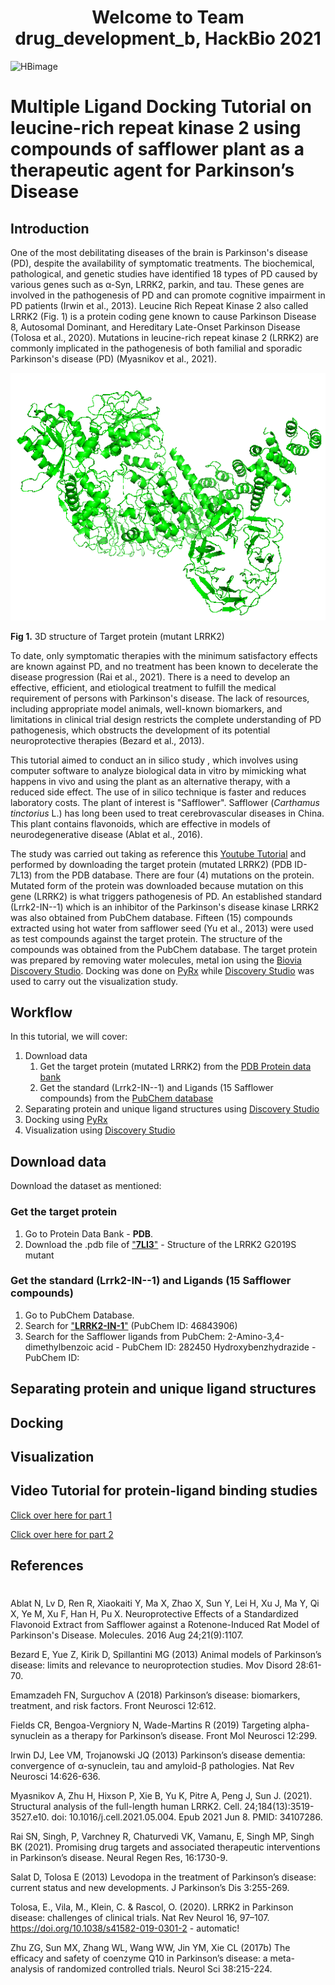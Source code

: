 <h1 align="center">  Welcome to Team drug_development_b, HackBio 2021 </h1>

![HBimage](https://user-images.githubusercontent.com/88287648/128190365-2beca13a-9c53-41b0-83cc-185ae3d8a43c.png)

# Multiple Ligand Docking Tutorial on leucine-rich repeat kinase 2 using compounds of safflower plant as a therapeutic agent for Parkinson’s Disease

## Introduction
 
  One of the most debilitating diseases of the brain is Parkinson's disease (PD), despite the availability of symptomatic treatments. The biochemical, pathological, and genetic studies have identified 18 types of PD caused by various genes such as α-Syn, LRRK2, parkin, and tau. These genes are involved in the pathogenesis of PD and can promote cognitive impairment in PD patients (Irwin et al., 2013). Leucine Rich Repeat Kinase 2 also called LRRK2 (Fig. 1) is a protein coding gene known to cause Parkinson Disease 8, Autosomal Dominant, and Hereditary Late-Onset Parkinson Disease (Tolosa et al., 2020). Mutations in leucine-rich repeat kinase 2 (LRRK2) are commonly implicated in the pathogenesis of both familial and sporadic Parkinson's disease (PD) (Myasnikov et al., 2021). 
  
  
  
![Fig 1. 3D structure of Target protein (mutant LRRK2) ](https://github.com/Lu-17/drug_development_b/blob/main/Results/3D%20structure%20of%20target%20protein%20(mutant%20LRRK2).png)

**Fig 1.** 3D structure of Target protein (mutant LRRK2)
  
  To date, only symptomatic therapies with the minimum satisfactory effects are known against PD, and no treatment has been known to decelerate the disease progression (Rai et al., 2021). There is a need to develop an effective, efficient, and etiological treatment to fulfill the medical requirement of persons with Parkinson's disease. The lack of resources, including appropriate model animals, well-known biomarkers, and limitations in clinical trial design restricts the complete understanding of PD pathogenesis, which obstructs the development of its potential neuroprotective therapies (Bezard et al., 2013).
  
  This tutorial aimed to conduct an in silico study , which involves using computer software to analyze biological data in vitro by mimicking what happens in vivo and using the plant as an alternative therapy, with a reduced side effect. The use of in silico technique is faster and reduces laboratory costs. The plant of interest is "Safflower". Safflower (*Carthamus tinctorius* L.) has long been used to treat cerebrovascular diseases in China. This plant contains flavonoids, which are effective in models of neurodegenerative disease (Ablat et al., 2016). 
  
   The study was carried out taking as reference this [Youtube Tutorial](https://www.youtube.com/watch?v=UIk6ISuS5Lk) and performed by downloading the target protein (mutated LRRK2) (PDB ID- 7L13) from the PDB database.  There are four (4) mutations on the protein. Mutated form of the protein was downloaded because mutation on this gene (LRRK2) is what triggers pathogenesis of PD. An established standard (Lrrk2-IN--1) which is an inhibitor of the Parkinson's disease kinase LRRK2 was also obtained from PubChem database. Fifteen (15) compounds extracted using hot water from safflower seed (Yu et al., 2013) were used as test compounds against the target protein. The structure of the compounds was obtained from the PubChem database. The target protein was prepared by removing water molecules, metal ion using the [Biovia Discovery Studio](https://discover.3ds.com/discovery-studio-visualizer-download).  Docking was done on [PyRx](https://sourceforge.net/projects/pyrx/) while [Discovery Studio](https://discover.3ds.com/discovery-studio-visualizer-download) was used to carry out the visualization study. 

## Workflow
  In this tutorial, we will cover:
  
  1. Download data  
      1. Get the target protein (mutated LRRK2) from the [PDB Protein data bank](https://www.rcsb.org/)
      2. Get the standard (Lrrk2-IN--1) and Ligands (15 Safflower compounds) from the [PubChem database](https://pubchem.ncbi.nlm.nih.gov/)      
  2. Separating protein and unique ligand structures using [Discovery Studio](https://discover.3ds.com/discovery-studio-visualizer-download)
  4. Docking using [PyRx](https://sourceforge.net/projects/pyrx/)
  5. Visualization using [Discovery Studio](https://discover.3ds.com/discovery-studio-visualizer-download)
 
 ## Download data 
 Download the dataset as mentioned:
    
 ### Get the target protein
  1. Go to Protein Data Bank - **PDB**.
  2. Download the .pdb file of ["**7LI3**"](https://www.rcsb.org/structure/7LI3) - Structure of the LRRK2 G2019S mutant  
  
  
 ### Get the standard (Lrrk2-IN--1) and Ligands (15 Safflower compounds)
  1. Go to PubChem Database.
  2. Search for ["**LRRK2-IN-1**"](https://pubchem.ncbi.nlm.nih.gov/compound/46843906) (PubChem ID: 46843906)
  3. Search for the Safflower ligands from PubChem:
     2-Amino-3,4-dimethylbenzoic acid - PubChem ID: 282450
     Hydroxybenzhydrazide - PubChem ID: 
  
  
 ## Separating protein and unique ligand structures
  
  
 ## Docking
 
 ## Visualization
  
  

## Video Tutorial for protein-ligand binding studies

[Click over here for part 1](https://drive.google.com/drive/folders/171VjcD1O0qPpaUL9w5POX_nSfSe3Za65?usp=sharing)

[Click over here for part 2](https://drive.google.com/file/d/17IBhekFHaGNz_y503WcuUWwgU02INYs7/view?usp=sharing)



## References <h1>
Ablat N, Lv D, Ren R, Xiaokaiti Y, Ma X, Zhao X, Sun Y, Lei H, Xu J, Ma Y, Qi X, Ye M, Xu F, Han H, Pu X. Neuroprotective Effects of a Standardized Flavonoid Extract from Safflower against a Rotenone-Induced Rat Model of Parkinson's Disease. Molecules. 2016 Aug 24;21(9):1107. 
 
Bezard E, Yue Z, Kirik D, Spillantini MG (2013) Animal models of Parkinson’s disease: limits and relevance to neuroprotection studies. Mov Disord 28:61-70.
 
Emamzadeh FN, Surguchov A (2018) Parkinson’s disease: biomarkers, treatment, and risk factors. Front Neurosci 12:612.

Fields CR, Bengoa-Vergniory N, Wade-Martins R (2019) Targeting alpha-synuclein as a therapy for Parkinson’s disease. Front Mol Neurosci 12:299.

Irwin DJ, Lee VM, Trojanowski JQ (2013) Parkinson’s disease dementia: convergence of α-synuclein, tau and amyloid-β pathologies. Nat Rev Neurosci 14:626-636.

Myasnikov A, Zhu H, Hixson P, Xie B, Yu K, Pitre A, Peng J, Sun J. (2021). Structural analysis of the full-length human LRRK2. Cell. 24;184(13):3519-3527.e10. doi: 10.1016/j.cell.2021.05.004. Epub 2021 Jun 8. PMID: 34107286.

Rai SN, Singh, P, Varchney R, Chaturvedi VK, Vamanu, E, Singh MP, Singh BK (2021). Promising drug targets and associated therapeutic interventions in Parkinson’s disease. Neural Regen Res, 16:1730-9.

Salat D, Tolosa E (2013) Levodopa in the treatment of Parkinson’s disease: current status and new developments. J Parkinson’s Dis 3:255-269.

Tolosa, E., Vila, M., Klein, C. & Rascol, O. (2020). LRRK2 in Parkinson disease: challenges of clinical trials. Nat Rev Neurol 16, 97–107. https://doi.org/10.1038/s41582-019-0301-2 - automatic!

Zhu ZG, Sun MX, Zhang WL, Wang WW, Jin YM, Xie CL (2017b) The efficacy and safety of coenzyme Q10 in Parkinson’s disease: a meta-analysis of randomized controlled trials. Neurol Sci 38:215-224.



